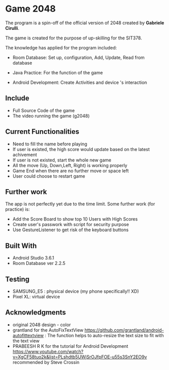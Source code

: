 # Game 2048 

The program is a spin-off of the official version of 2048 created by **Gabriele Cirulli**.

The game is created for the purpose of up-skilling for the SIT378.

The knowledge has applied for the program included:
-   Room Database: Set up, configuration, Add, Update, Read from database

- Java Practice: For the function of the game

- Android Development: Create Activities and device 's interaction


## Include
* Full Source Code of the game
* The video running the game (g2048)

## Current Functionalities
* Need to fill the name before playing
* If user is existed, the high score would update based on the latest achivement
* If user is not existed, start the whole new game
* All the move (Up, Down,Left, Right) is working properly
* Game End when there are no further move or space left
* User could choose to restart game

## Further work

The app  is not perfectly yet due to the time limit. Some further work (for practice) is:
* Add the Score Board to show top 10 Users with High Scores
* Create user's passwork with script for security purpose
* Use GestureListener to get risk of the keyboard buttons

## Built With

* Android Studio 3.6.1
* Room Database ver 2.2.5

## Testing
* SAMSUNG_E5 : physical device (my phone specifically!! XD)
* Pixel XL: virtual device 


## Acknowledgments

* original 2048 design - color
* grantland for the AutoFixTextView https://github.com/grantland/android-autofittextview : The function helps to auto-resize the text size to fit with the text view
* PRABEESH R K for the tutorial for Android Development <https://www.youtube.com/watch?v=XgCF58tuo2k&list=PLshdtb5UWjSrOJfpFOE-u55s3SnY2EO9v> recommended by Steve Crossin

